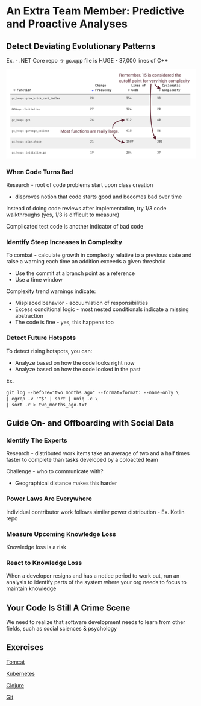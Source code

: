 # An Extra Team Member: Predictive and Proactive Analyses

## Detect Deviating Evolutionary Patterns

Ex. - .NET Core repo -> gc.cpp file is HUGE - 37,000 lines of C++

![gc.cpp](ch10_gc.png "gc.cpp")

### When Code Turns Bad

Research - root of code problems start upon class creation
- disproves notion that code starts good and becomes bad over time

Instead of doing code reviews after implementation, try 1/3 code walkthroughs (yes, 1/3 is difficult to measure)

Complicated test code is another indicator of bad code

### Identify Steep Increases In Complexity

To combat - calculate growth in complexity relative to a previous state and raise a warning each time an addition exceeds a given threshold
- Use the commit at a branch point as a reference
- Use a time window

Complexity trend warnings indicate:
- Misplaced behavior - accuumlation of responsibilities
- Excess conditional logic - most nested conditionals indicate a missing abstraction
- The code is fine - yes, this happens too

### Detect Future Hotspots

To detect rising hotspots, you can:
- Analyze based on how the code looks right now
- Analyze based on how the code looked in the past

Ex.

```
git log --before="two months ago" --format=format: --name-only \
| egrep -v '^$' | sort | uniq -c \
| sort -r > two_months_ago.txt
```

## Guide On- and Offboarding with Social Data

### Identify The Experts

Research - distributed work items take an average of two and a half times faster to complete than tasks developed by a coloacted team

Challenge - who to communicate with?
- Geographical distance makes this harder

### Power Laws Are Everywhere

Individual contributor work follows similar power distribution - Ex. Kotlin repo

### Measure Upcoming Knowledge Loss

Knowledge loss is a risk

### React to Knowledge Loss

When a developer resigns and has a notice period to work out, run an analysis to identify parts of the system where your org needs to focus to maintain knowledge

## Your Code Is Still A Crime Scene

We need to realize that software development needs to learn from other fields, such as social sciences & psychology

## Exercises

[Tomcat](https://codescene.io/projects/1713/jobs/4294/results)

[Kubernetes](https://codescene.io/projects/1823/jobs/4598/results/social/knowledge/individuals)

[Clojure](https://codescene.io/projects/1824/jobs/4597/results/social/knowledge/individuals?aspect=loss)

[Git](https://codescene.io/projects/1664/jobs/4156/results/social/knowledge/individuals?aspect=loss)


